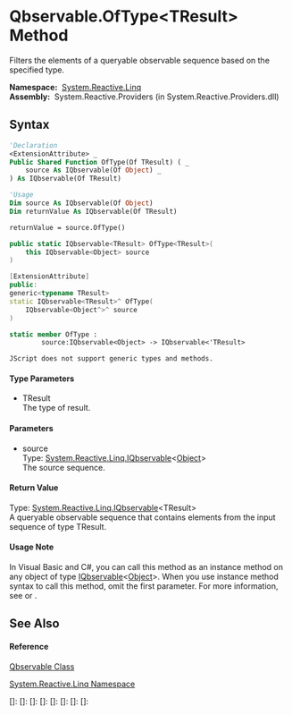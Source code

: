 # Qbservable.OfType\<TResult\> Method

Filters the elements of a queryable observable sequence based on the specified type.

**Namespace:**  [System.Reactive.Linq](System.Reactive.Linq\System.Reactive.Linq.md)  
**Assembly:**  System.Reactive.Providers (in System.Reactive.Providers.dll)

## Syntax

```vb
'Declaration
<ExtensionAttribute> _
Public Shared Function OfType(Of TResult) ( _
    source As IQbservable(Of Object) _
) As IQbservable(Of TResult)
```

```vb
'Usage
Dim source As IQbservable(Of Object)
Dim returnValue As IQbservable(Of TResult)

returnValue = source.OfType()
```

```csharp
public static IQbservable<TResult> OfType<TResult>(
    this IQbservable<Object> source
)
```

```c++
[ExtensionAttribute]
public:
generic<typename TResult>
static IQbservable<TResult>^ OfType(
    IQbservable<Object^>^ source
)
```

```fsharp
static member OfType : 
        source:IQbservable<Object> -> IQbservable<'TResult> 
```

```jscript
JScript does not support generic types and methods.
```

#### Type Parameters

- TResult  
  The type of result.

#### Parameters

- source  
  Type: [System.Reactive.Linq.IQbservable](IQbservable\IQbservable(TSource).md)\<[Object](https://msdn.microsoft.com/en-us/library/e5kfa45b)\>  
  The source sequence.

#### Return Value

Type: [System.Reactive.Linq.IQbservable](IQbservable\IQbservable(TSource).md)\<TResult\>  
A queryable observable sequence that contains elements from the input sequence of type TResult.

#### Usage Note

In Visual Basic and C\#, you can call this method as an instance method on any object of type [IQbservable](IQbservable\IQbservable(TSource).md)\<[Object](https://msdn.microsoft.com/en-us/library/e5kfa45b)\>. When you use instance method syntax to call this method, omit the first parameter. For more information, see [](https://msdn.microsoft.com/en-us/library/Bb384936) or [](https://msdn.microsoft.com/en-us/library/Bb383977).

## See Also

#### Reference

[Qbservable Class](Qbservable\Qbservable.md)

[System.Reactive.Linq Namespace](System.Reactive.Linq\System.Reactive.Linq.md)

[]: 
[]: 
[]: 
[]: 
[]: 
[]: 
[]: 
[]: 